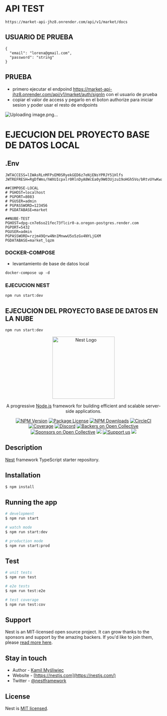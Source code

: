 # API TEST 
```
https://market-api-jhz8.onrender.com/api/v1/market/docs
```
## USUARIO DE PRUEBA
```
{
  "email": "lorena@gmail.com",
  "password": "string"
}
```
## PRUEBA
- primero ejecutar el endpoind https://market-api-jhz8.onrender.com/api/v1/market/auth/signIn con el usuario de prueba
- copiar el valor de access y pegarlo en el boton authorize para iniciar sesion y poder usar el resto de endpoints

![Uploading image.png…]()


# EJECUCION DEL PROYECTO BASE DE DATOS LOCAL
## .Env
```
JWTACCESS=lIWAsRLnMFPsEM0SRyekGED6z7eNjENsYPRJY51Hlfs
JWTREFRESH=RgDfWms/hWXUIcpxlr0RlnDyA8WcEa0y9W03Ujzu19oHGh5Vo/bRtvUYwKwakUBJwHXlArQmjQt6rmKUNNvxt4DXxzTTuFsy1QrZnnThEOo

##COMPOSE-LOCAL
# PGHOST=localhost
# PGPORT=8083
# PGUSER=admin
# PGPASSWORD=123456
# PGDATABASE=market

##NUBE-TEST
PGHOST=dpg-cn7e6so21fec73flcir0-a.oregon-postgres.render.com
PGPORT=5432
PGUSER=admin
PGPASSWORD=rzjm49Qrw4Nn1MnwwU5o5zGv4NYLjGXM
PGDATABASE=market_lqzm
```



### DOCKER-COMPOSE 
- levantamiento de base de datos local
```
docker-compose up -d
```

### EJECUCION NEST
```
npm run start:dev
```

## EJECUCION DEL PROYECTO BASE DE DATOS EN LA NUBE
```
npm run start:dev
```


<p align="center">
  <a href="http://nestjs.com/" target="blank"><img src="https://nestjs.com/img/logo-small.svg" width="200" alt="Nest Logo" /></a>
</p>

[circleci-image]: https://img.shields.io/circleci/build/github/nestjs/nest/master?token=abc123def456
[circleci-url]: https://circleci.com/gh/nestjs/nest

  <p align="center">A progressive <a href="http://nodejs.org" target="_blank">Node.js</a> framework for building efficient and scalable server-side applications.</p>
    <p align="center">
<a href="https://www.npmjs.com/~nestjscore" target="_blank"><img src="https://img.shields.io/npm/v/@nestjs/core.svg" alt="NPM Version" /></a>
<a href="https://www.npmjs.com/~nestjscore" target="_blank"><img src="https://img.shields.io/npm/l/@nestjs/core.svg" alt="Package License" /></a>
<a href="https://www.npmjs.com/~nestjscore" target="_blank"><img src="https://img.shields.io/npm/dm/@nestjs/common.svg" alt="NPM Downloads" /></a>
<a href="https://circleci.com/gh/nestjs/nest" target="_blank"><img src="https://img.shields.io/circleci/build/github/nestjs/nest/master" alt="CircleCI" /></a>
<a href="https://coveralls.io/github/nestjs/nest?branch=master" target="_blank"><img src="https://coveralls.io/repos/github/nestjs/nest/badge.svg?branch=master#9" alt="Coverage" /></a>
<a href="https://discord.gg/G7Qnnhy" target="_blank"><img src="https://img.shields.io/badge/discord-online-brightgreen.svg" alt="Discord"/></a>
<a href="https://opencollective.com/nest#backer" target="_blank"><img src="https://opencollective.com/nest/backers/badge.svg" alt="Backers on Open Collective" /></a>
<a href="https://opencollective.com/nest#sponsor" target="_blank"><img src="https://opencollective.com/nest/sponsors/badge.svg" alt="Sponsors on Open Collective" /></a>
  <a href="https://paypal.me/kamilmysliwiec" target="_blank"><img src="https://img.shields.io/badge/Donate-PayPal-ff3f59.svg"/></a>
    <a href="https://opencollective.com/nest#sponsor"  target="_blank"><img src="https://img.shields.io/badge/Support%20us-Open%20Collective-41B883.svg" alt="Support us"></a>
  <a href="https://twitter.com/nestframework" target="_blank"><img src="https://img.shields.io/twitter/follow/nestframework.svg?style=social&label=Follow"></a>
</p>
  <!--[![Backers on Open Collective](https://opencollective.com/nest/backers/badge.svg)](https://opencollective.com/nest#backer)
  [![Sponsors on Open Collective](https://opencollective.com/nest/sponsors/badge.svg)](https://opencollective.com/nest#sponsor)-->

## Description

[Nest](https://github.com/nestjs/nest) framework TypeScript starter repository.

## Installation

```bash
$ npm install
```

## Running the app

```bash
# development
$ npm run start

# watch mode
$ npm run start:dev

# production mode
$ npm run start:prod
```

## Test

```bash
# unit tests
$ npm run test

# e2e tests
$ npm run test:e2e

# test coverage
$ npm run test:cov
```

## Support

Nest is an MIT-licensed open source project. It can grow thanks to the sponsors and support by the amazing backers. If you'd like to join them, please [read more here](https://docs.nestjs.com/support).

## Stay in touch

- Author - [Kamil Myśliwiec](https://kamilmysliwiec.com)
- Website - [https://nestjs.com](https://nestjs.com/)
- Twitter - [@nestframework](https://twitter.com/nestframework)

## License

Nest is [MIT licensed](LICENSE).

